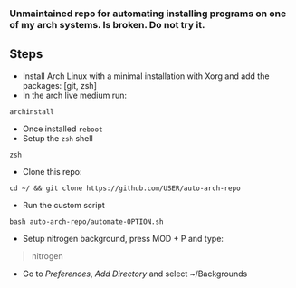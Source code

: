 ### Unmaintained repo for automating installing programs on one of my arch systems. Is broken. Do not try it.
## Steps
- Install Arch Linux with a minimal installation with Xorg and add the packages: [git, zsh]
- In the arch live medium run:
```
archinstall
```
- Once installed `reboot`
- Setup the `zsh` shell
```
zsh
```
- Clone this repo:
```
cd ~/ && git clone https://github.com/USER/auto-arch-repo
```
- Run the custom script
```
bash auto-arch-repo/automate-OPTION.sh
```
- Setup nitrogen background, press MOD + P and type:
> nitrogen
- Go to *Preferences*, *Add Directory* and select ~/Backgrounds
